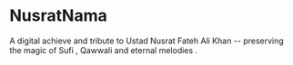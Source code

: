 # NusratNama
A digital achieve and tribute to Ustad Nusrat Fateh Ali Khan -- preserving the magic of Sufi , Qawwali and eternal melodies .
